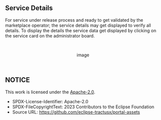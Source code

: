## Service Details

For service under release process and ready to get validated by the marketplace operator; the service details may get displayed to verify all details.
To display the details the service data get displayed by clicking on the service card on the administrator board.

<br>

<p align="center">
image
</p>

<br>

## NOTICE

This work is licensed under the [Apache-2.0](https://www.apache.org/licenses/LICENSE-2.0).

- SPDX-License-Identifier: Apache-2.0
- SPDX-FileCopyrightText: 2023 Contributors to the Eclipse Foundation
- Source URL: https://github.com/eclipse-tractusx/portal-assets

